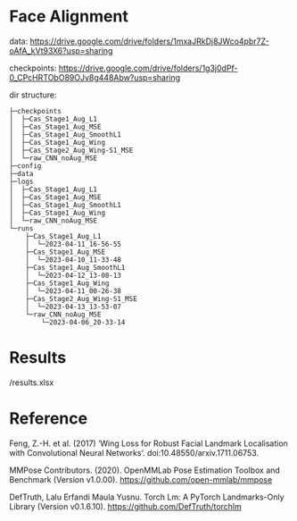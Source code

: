 # Face Alignment

data: https://drive.google.com/drive/folders/1mxaJRkDj8JWco4pbr7Z-oAfA_kVt93X6?usp=sharing

checkpoints: https://drive.google.com/drive/folders/1g3j0dPf-0_CPcHRTObO89OJv8g448Abw?usp=sharing

dir structure: 

    ├─checkpoints
    │  ├─Cas_Stage1_Aug_L1
    │  ├─Cas_Stage1_Aug_MSE
    │  ├─Cas_Stage1_Aug_SmoothL1
    │  ├─Cas_Stage1_Aug_Wing
    │  ├─Cas_Stage2_Aug_Wing-S1_MSE
    │  └─raw_CNN_noAug_MSE
    ├─config
    ├─data
    ├─logs
    │  ├─Cas_Stage1_Aug_L1
    │  ├─Cas_Stage1_Aug_MSE
    │  ├─Cas_Stage1_Aug_SmoothL1
    │  ├─Cas_Stage1_Aug_Wing
    │  └─raw_CNN_noAug_MSE
    └─runs
        ├─Cas_Stage1_Aug_L1
        │  └─2023-04-11_16-56-55
        ├─Cas_Stage1_Aug_MSE
        │  └─2023-04-10_11-33-48
        ├─Cas_Stage1_Aug_SmoothL1
        │  └─2023-04-12_13-08-13
        ├─Cas_Stage1_Aug_Wing
        │  └─2023-04-11_00-26-38
        ├─Cas_Stage2_Aug_Wing-S1_MSE
        │  └─2023-04-13_13-53-07
        └─raw_CNN_noAug_MSE
            └─2023-04-06_20-33-14

# Results
/results.xlsx

# Reference
Feng, Z.-H. et al. (2017) ‘Wing Loss for Robust Facial Landmark Localisation with Convolutional Neural Networks’. doi:10.48550/arxiv.1711.06753.

MMPose Contributors. (2020). OpenMMLab Pose Estimation Toolbox and Benchmark (Version v1.0.00). https://github.com/open-mmlab/mmpose

DefTruth, Lalu Erfandi Maula Yusnu. Torch Lm: A PyTorch Landmarks-Only Library (Version v0.1.6.10). https://github.com/DefTruth/torchlm
